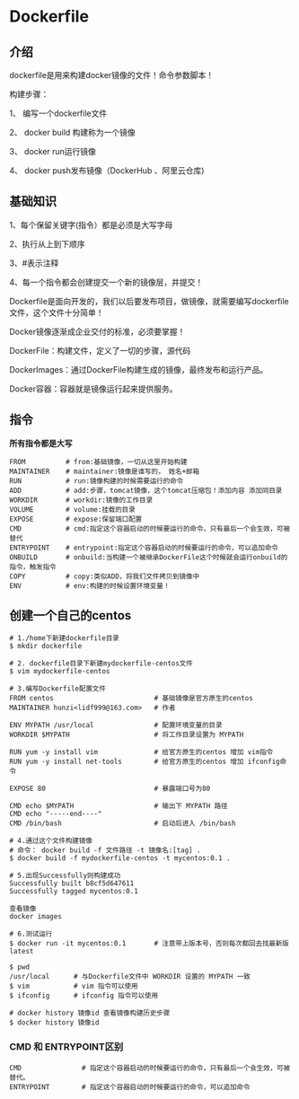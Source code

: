 # Dockerfile

## 介绍
dockerfile是用来构建docker镜像的文件！命令参数脚本！

构建步骤：

1、 编写一个dockerfile文件

2、 docker build 构建称为一个镜像

3、 docker run运行镜像

4、 docker push发布镜像（DockerHub 、阿里云仓库)

## 基础知识
1、每个保留关键字(指令）都是必须是大写字母

2、执行从上到下顺序

3、#表示注释

4、每一个指令都会创建提交一个新的镜像层，并提交！

Dockerfile是面向开发的，我们以后要发布项目，做镜像，就需要编写dockerfile文件，这个文件十分简单！

Docker镜像逐渐成企业交付的标准，必须要掌握！

DockerFile：构建文件，定义了一切的步骤，源代码

DockerImages：通过DockerFile构建生成的镜像，最终发布和运行产品。

Docker容器：容器就是镜像运行起来提供服务。

## 指令
**所有指令都是大写**
```
FROM          # from:基础镜像，一切从这里开始构建
MAINTAINER    # maintainer:镜像是谁写的， 姓名+邮箱
RUN           # run:镜像构建的时候需要运行的命令
ADD           # add:步骤，tomcat镜像，这个tomcat压缩包！添加内容 添加同目录
WORKDIR       # workdir:镜像的工作目录
VOLUME        # volume:挂载的目录
EXPOSE        # expose:保留端口配置
CMD           # cmd:指定这个容器启动的时候要运行的命令，只有最后一个会生效，可被替代
ENTRYPOINT    # entrypoint:指定这个容器启动的时候要运行的命令，可以追加命令
ONBUILD       # onbuild:当构建一个被继承DockerFile这个时候就会运行onbuild的指令，触发指令
COPY          # copy:类似ADD，将我们文件拷贝到镜像中
ENV           # env:构建的时候设置环境变量！

```

## 创建一个自己的centos
```
# 1./home下新建dockerfile目录
$ mkdir dockerfile

# 2. dockerfile目录下新建mydockerfile-centos文件
$ vim mydockerfile-centos

# 3.编写Dockerfile配置文件
FROM centos							# 基础镜像是官方原生的centos
MAINTAINER hunzi<lidf999@163.com> 	# 作者

ENV MYPATH /usr/local				# 配置环境变量的目录 
WORKDIR $MYPATH						# 将工作目录设置为 MYPATH

RUN yum -y install vim				# 给官方原生的centos 增加 vim指令
RUN yum -y install net-tools		# 给官方原生的centos 增加 ifconfig命令

EXPOSE 80							# 暴露端口号为80

CMD echo $MYPATH					# 输出下 MYPATH 路径
CMD echo "-----end----"				
CMD /bin/bash						# 启动后进入 /bin/bash

# 4.通过这个文件构建镜像
# 命令： docker build -f 文件路径 -t 镜像名:[tag] .
$ docker build -f mydockerfile-centos -t mycentos:0.1 .

# 5.出现Successfully则构建成功
Successfully built b8cf5d647611
Successfully tagged mycentos:0.1

查看镜像
docker images

# 6.测试运行
$ docker run -it mycentos:0.1 		# 注意带上版本号，否则每次都回去找最新版latest

$ pwd	
/usr/local      # 与Dockerfile文件中 WORKDIR 设置的 MYPATH 一致
$ vim	        # vim 指令可以使用
$ ifconfig      # ifconfig 指令可以使用

# docker history 镜像id 查看镜像构建历史步骤
$ docker history 镜像id

```
### CMD 和 ENTRYPOINT区别
```
CMD               # 指定这个容器启动的时候要运行的命令，只有最后一个会生效，可被替代。
ENTRYPOINT        # 指定这个容器启动的时候要运行的命令，可以追加命令
```